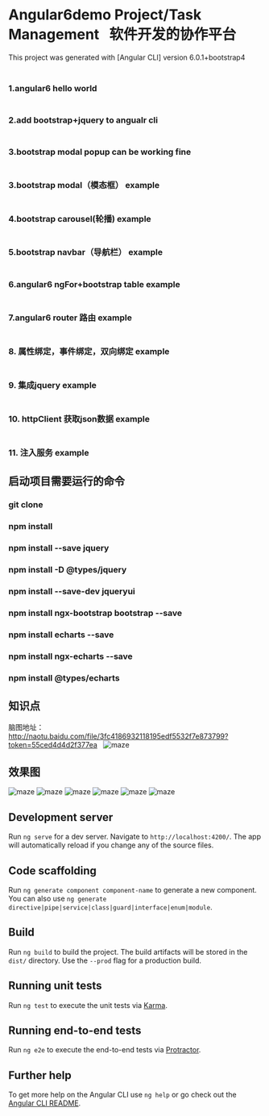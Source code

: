 # Angular6demo  Project/Task Management   软件开发的协作平台


This project was generated with [Angular CLI]  version 6.0.1+bootstrap4



 ### <br>1.angular6 hello world
 ### <br>2.add bootstrap+jquery to angualr cli
 ### <br>3.bootstrap modal popup can be working fine
 ### <br>3.bootstrap modal（模态框） example
 ### <br>4.bootstrap carousel(轮播) example
 ### <br>5.bootstrap navbar（导航栏） example
 ### <br>6.angular6 ngFor+bootstrap table example
 ### <br>7.angular6 router 路由 example
 ### <br>8. 属性绑定，事件绑定，双向绑定 example
 ### <br>9. 集成jquery  example
 ### <br>10. httpClient 获取json数据 example
 ### <br>11. 注入服务  example

 ##  启动项目需要运行的命令
 ### git clone 
 ### npm install 
 ### npm install --save jquery
 ### npm install -D @types/jquery
  ### npm install --save-dev jqueryui
  ### npm install ngx-bootstrap bootstrap --save 
  ### npm install echarts --save
  ### npm install ngx-echarts --save
  ### npm install @types/echarts 
 
 ##  知识点
   脑图地址： http://naotu.baidu.com/file/3fc4186932118195edf5532f7e873799?token=55ced4d4d2f377ea
   ![maze](https://github.com/bseayin/angular6demo/raw/master/img/angular6.png)
 ## 效果图
   ![maze](https://github.com/bseayin/angular6demo/raw/master/img/首页.png)
   ![maze](https://github.com/bseayin/angular6demo/raw/master/img/任务2.png)
   ![maze](https://github.com/bseayin/angular6demo/raw/master/img/设置2.png)
   ![maze](https://github.com/bseayin/angular6demo/raw/master/img/讨论2.png)
   ![maze](https://github.com/bseayin/angular6demo/raw/master/img/angulardemo1.png)
   ![maze](https://github.com/bseayin/angular6demo/raw/master/img/angulardemo2.png)




## Development server

Run `ng serve` for a dev server. Navigate to `http://localhost:4200/`. The app will automatically reload if you change any of the source files.

## Code scaffolding

Run `ng generate component component-name` to generate a new component. You can also use `ng generate directive|pipe|service|class|guard|interface|enum|module`.

## Build

Run `ng build` to build the project. The build artifacts will be stored in the `dist/` directory. Use the `--prod` flag for a production build.

## Running unit tests

Run `ng test` to execute the unit tests via [Karma](https://karma-runner.github.io).

## Running end-to-end tests

Run `ng e2e` to execute the end-to-end tests via [Protractor](http://www.protractortest.org/).

## Further help

To get more help on the Angular CLI use `ng help` or go check out the [Angular CLI README](https://github.com/angular/angular-cli/blob/master/README.md).
